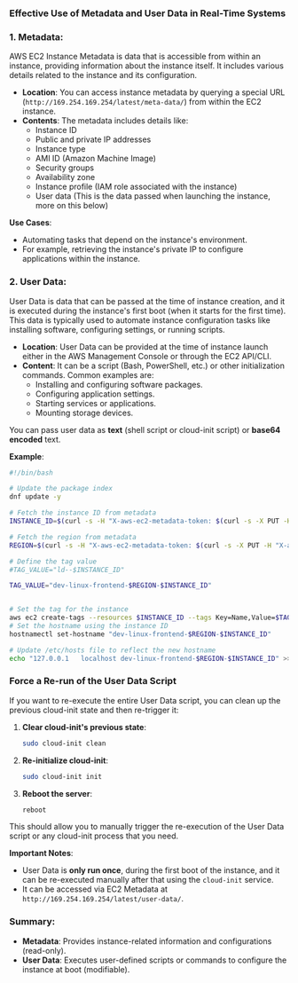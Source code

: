 ### Effective Use of Metadata and User Data in Real-Time Systems

### 1. **Metadata**:
AWS EC2 Instance Metadata is data that is accessible from within an instance, providing information about the instance itself. It includes various details related to the instance and its configuration.

- **Location**: You can access instance metadata by querying a special URL (`http://169.254.169.254/latest/meta-data/`) from within the EC2 instance.
- **Contents**: The metadata includes details like:
  - Instance ID
  - Public and private IP addresses
  - Instance type
  - AMI ID (Amazon Machine Image)
  - Security groups
  - Availability zone
  - Instance profile (IAM role associated with the instance)
  - User data (This is the data passed when launching the instance, more on this below)
  
**Use Cases**:
- Automating tasks that depend on the instance's environment.
- For example, retrieving the instance's private IP to configure applications within the instance.

### 2. **User Data**:
User Data is data that can be passed at the time of instance creation, and it is executed during the instance's first boot (when it starts for the first time). This data is typically used to automate instance configuration tasks like installing software, configuring settings, or running scripts.

- **Location**: User Data can be provided at the time of instance launch either in the AWS Management Console or through the EC2 API/CLI.
- **Content**: It can be a script (Bash, PowerShell, etc.) or other initialization commands. Common examples are:
  - Installing and configuring software packages.
  - Configuring application settings.
  - Starting services or applications.
  - Mounting storage devices.

You can pass user data as **text** (shell script or cloud-init script) or **base64 encoded** text.

**Example**:
```bash
#!/bin/bash

# Update the package index
dnf update -y

# Fetch the instance ID from metadata
INSTANCE_ID=$(curl -s -H "X-aws-ec2-metadata-token: $(curl -s -X PUT -H "X-aws-ec2-metadata-token-ttl-seconds: 21600" http://169.254.169.254/latest/api/token)" http://169.254.169.254/latest/meta-data/instance-id)

# Fetch the region from metadata
REGION=$(curl -s -H "X-aws-ec2-metadata-token: $(curl -s -X PUT -H "X-aws-ec2-metadata-token-ttl-seconds: 21600" http://169.254.169.254/latest/api/token)" http://169.254.169.254/latest/meta-data/placement/region)

# Define the tag value
#TAG_VALUE="ld--$INSTANCE_ID"

TAG_VALUE="dev-linux-frontend-$REGION-$INSTANCE_ID"


# Set the tag for the instance
aws ec2 create-tags --resources $INSTANCE_ID --tags Key=Name,Value=$TAG_VALUE --region $REGION
# Set the hostname using the instance ID
hostnamectl set-hostname "dev-linux-frontend-$REGION-$INSTANCE_ID"

# Update /etc/hosts file to reflect the new hostname
echo "127.0.0.1   localhost dev-linux-frontend-$REGION-$INSTANCE_ID" >> /etc/hosts

```


### **Force a Re-run of the User Data Script**

If you want to re-execute the entire User Data script, you can clean up the previous cloud-init state and then re-trigger it:

1. **Clear cloud-init's previous state**:
   ```bash
   sudo cloud-init clean
   ```

2. **Re-initialize cloud-init**:
   ```bash
   sudo cloud-init init
   ```

3. **Reboot the server**:
   ```bash
   reboot
   ```
   
This should allow you to manually trigger the re-execution of the User Data script or any cloud-init process that you need.


**Important Notes**:
- User Data is **only run once**, during the first boot of the instance, and it can be re-executed manually after that using the `cloud-init` service.
- It can be accessed via EC2 Metadata at `http://169.254.169.254/latest/user-data/`.

### Summary:
- **Metadata**: Provides instance-related information and configurations (read-only).
- **User Data**: Executes user-defined scripts or commands to configure the instance at boot (modifiable).
